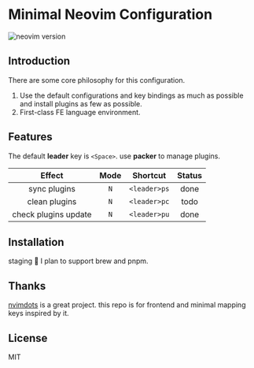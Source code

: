 # Minimal Neovim Configuration

<img src="https://img.shields.io/badge/neovim->=0.8-blue" alt="neovim version" />

## Introduction

There are some core philosophy for this configuration.

1. Use the default configurations and key bindings as much as possible and install plugins as few as possible.
2. First-class FE language environment.

## Features

The default **leader** key is `<Space>`.
use **packer** to manage plugins.

|                          Effect                           | Mode |            Shortcut            |            Status            |
| :-------------------------------------------------------: |:-: | :----------------------------: | :----------------------------: |
|                        sync plugins                       | `N` |          `<leader>ps`          |          done          |
|                       clean plugins                       | `N` |          `<leader>pc`          |          todo          |
|                    check plugins update                   | `N` |          `<leader>pu`          |          done          |

## Installation

staging 🚜 I plan to support brew and pnpm.

## Thanks

[nvimdots](https://github.com/ayamir/nvimdots) is a great project. this repo is for frontend and minimal mapping keys inspired by it.

## License

MIT
